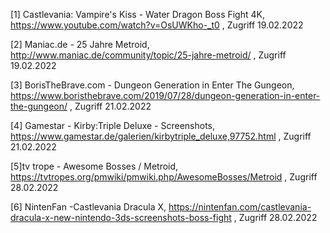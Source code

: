 [1] Castlevania: Vampire's Kiss - Water Dragon Boss Fight 4K, https://www.youtube.com/watch?v=OsUWKho-_t0 , Zugriff 19.02.2022

[2] Maniac.de - 25 Jahre Metroid, http://www.maniac.de/community/topic/25-jahre-metroid/ , Zugriff 19.02.2022

[3] BorisTheBrave.com - Dungeon Generation in Enter The Gungeon, https://www.boristhebrave.com/2019/07/28/dungeon-generation-in-enter-the-gungeon/ , Zugriff 21.02.2022

[4] Gamestar - Kirby:Triple Deluxe - Screenshots, https://www.gamestar.de/galerien/kirbytriple_deluxe,97752.html , Zugriff 21.02.2022

[5]tv trope - Awesome Bosses / Metroid, https://tvtropes.org/pmwiki/pmwiki.php/AwesomeBosses/Metroid , Zugriff 28.02.2022

[6] NintenFan -Castlevania Dracula X, https://nintenfan.com/castlevania-dracula-x-new-nintendo-3ds-screenshots-boss-fight , Zugriff 28.02.2022